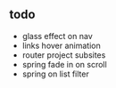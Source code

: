 ## todo

- glass effect on nav
- links hover animation
- router project subsites
- spring fade in on scroll
- spring on list filter
